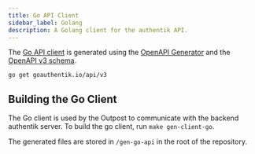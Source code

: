 ```yaml
---
title: Go API Client
sidebar_label: Golang
description: A Golang client for the authentik API.
---
```


The [Go API client](https://pkg.go.dev/goauthentik.io/api/v3) is generated using the [OpenAPI Generator](https://openapi-generator.tech/) and the [OpenAPI v3 schema](https://api.goauthentik.io/schema.yml).

```shell
go get goauthentik.io/api/v3
```

## Building the Go Client

The Go client is used by the Outpost to communicate with the backend authentik server. To build the go client, run `make gen-client-go`.

The generated files are stored in `/gen-go-api` in the root of the repository.
